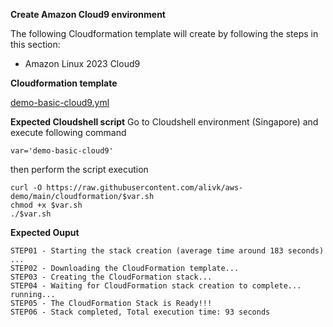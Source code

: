 **Create Amazon Cloud9 environment**

The following Cloudformation template will create by following the steps in this section:

- Amazon Linux 2023 Cloud9

**Cloudformation template**

[demo-basic-cloud9.yml](demo-basic-cloud9.yml)

**Expected Cloudshell script**
Go to Cloudshell environment (Singapore) and execute following command
```
var='demo-basic-cloud9'
```
then perform the script execution

```
curl -O https://raw.githubusercontent.com/alivk/aws-demo/main/cloudformation/$var.sh
chmod +x $var.sh
./$var.sh
```

**Expected Ouput**
```
STEP01 - Starting the stack creation (average time around 183 seconds) ...
STEP02 - Downloading the CloudFormation template...
STEP03 - Creating the CloudFormation stack...
STEP04 - Waiting for CloudFormation stack creation to complete... running... 
STEP05 - The CloudFormation Stack is Ready!!!
STEP06 - Stack completed, Total execution time: 93 seconds
```
